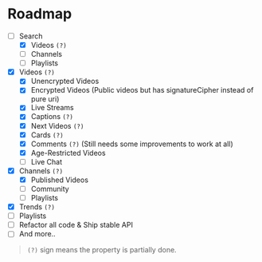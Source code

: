# Roadmap

- [ ] Search
  - [x] Videos `(?)`
  - [ ] Channels
  - [ ] Playlists
- [x] Videos `(?)`
  - [x] Unencrypted Videos
  - [x] Encrypted Videos (Public videos but has signatureCipher instead of pure uri)
  - [x] Live Streams
  - [x] Captions `(?)`
  - [x] Next Videos `(?)`
  - [x] Cards `(?)`
  - [x] Comments `(?)` (Still needs some improvements to work at all)
  - [x] Age-Restricted Videos
  - [ ] Live Chat
- [x] Channels `(?)`
  - [x] Published Videos
  - [ ] Community
  - [ ] Playlists
- [x] Trends `(?)`
- [ ] Playlists
- [ ] Refactor all code & Ship stable API
- [ ] And more..

> `(?)` sign means the property is partially done.